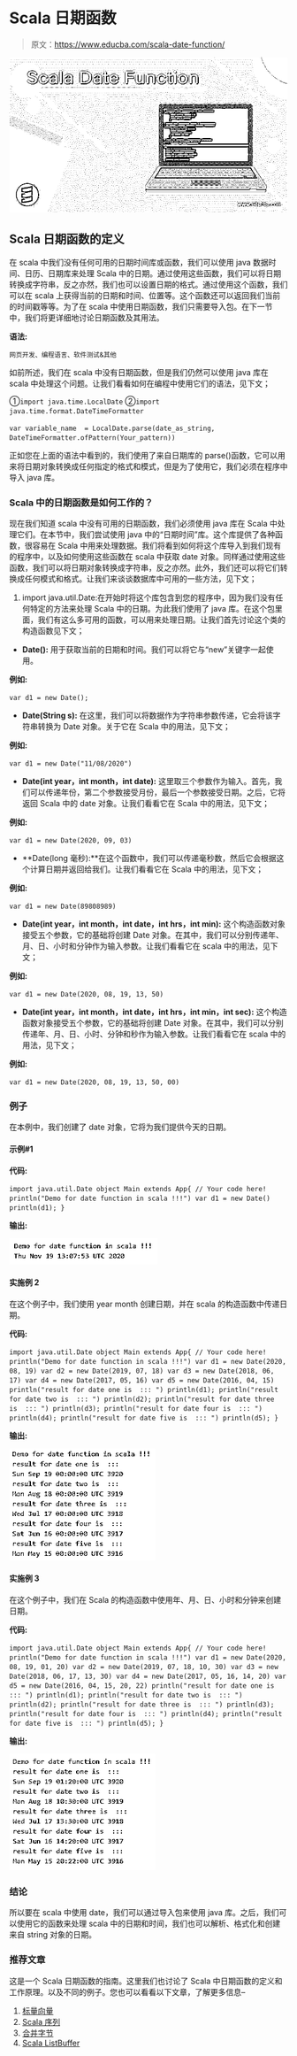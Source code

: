 # Scala 日期函数

> 原文：<https://www.educba.com/scala-date-function/>

![Scala Date Function](img/7d5b0aa04ac51ab479b9199702e075e7.png)



## Scala 日期函数的定义

在 scala 中我们没有任何可用的日期时间库或函数，我们可以使用 java 数据时间、日历、日期库来处理 Scala 中的日期。通过使用这些函数，我们可以将日期转换成字符串，反之亦然，我们也可以设置日期的格式。通过使用这个函数，我们可以在 scala 上获得当前的日期和时间、位置等。这个函数还可以返回我们当前的时间戳等等。为了在 scala 中使用日期函数，我们只需要导入包。在下一节中，我们将更详细地讨论日期函数及其用法。

**语法:**

<small>网页开发、编程语言、软件测试&其他</small>

如前所述，我们在 scala 中没有日期函数，但是我们仍然可以使用 java 库在 scala 中处理这个问题。让我们看看如何在编程中使用它们的语法，见下文；

①`import java.time.LocalDate`
②`import java.time.format.DateTimeFormatter`

`var variable_name  = LocalDate.parse(date_as_string, DateTimeFormatter.ofPattern(Your_pattern))`

正如您在上面的语法中看到的，我们使用了来自日期库的 parse()函数，它可以用来将日期对象转换成任何指定的格式和模式，但是为了使用它，我们必须在程序中导入 java 库。

### Scala 中的日期函数是如何工作的？

现在我们知道 scala 中没有可用的日期函数，我们必须使用 java 库在 Scala 中处理它们。在本节中，我们尝试使用 java 中的“日期时间”库。这个库提供了各种函数，很容易在 Scala 中用来处理数据。我们将看到如何将这个库导入到我们现有的程序中，以及如何使用这些函数在 scala 中获取 date 对象。同样通过使用这些函数，我们可以将日期对象转换成字符串，反之亦然。此外，我们还可以将它们转换成任何模式和格式。让我们来谈谈数据库中可用的一些方法，见下文；

1) import java.util.Date:在开始时将这个库包含到您的程序中，因为我们没有任何特定的方法来处理 Scala 中的日期。为此我们使用了 java 库。在这个包里面，我们有这么多可用的函数，可以用来处理日期。让我们首先讨论这个类的构造函数见下文；

*   **Date():** 用于获取当前的日期和时间。我们可以将它与“new”关键字一起使用。

**例如:**

`var d1 = new Date();`

*   **Date(String s):** 在这里，我们可以将数据作为字符串参数传递，它会将该字符串转换为 Date 对象。关于它在 Scala 中的用法，见下文；

**例如:**

`var d1 = new Date("11/08/2020")`

*   **Date(int year，int month，int date):** 这里取三个参数作为输入。首先，我们可以传递年份，第二个参数接受月份，最后一个参数接受日期。之后，它将返回 Scala 中的 date 对象。让我们看看它在 Scala 中的用法，见下文；

**例如:**

`var d1 = new Date(2020, 09, 03)`

*   **Date(long 毫秒):**在这个函数中，我们可以传递毫秒数，然后它会根据这个计算日期并返回给我们。让我们看看它在 Scala 中的用法，见下文；

**例如:**

`var d1 = new Date(89808989)`

*   **Date(int year，int month，int date，int hrs，int min):** 这个构造函数对象接受五个参数，它的基础将创建 Date 对象。在其中，我们可以分别传递年、月、日、小时和分钟作为输入参数。让我们看看它在 scala 中的用法，见下文；

**例如:**

`var d1 = new Date(2020, 08, 19, 13, 50)`

*   **Date(int year，int month，int date，int hrs，int min，int sec):** 这个构造函数对象接受五个参数，它的基础将创建 Date 对象。在其中，我们可以分别传递年、月、日、小时、分钟和秒作为输入参数。让我们看看它在 scala 中的用法，见下文；

**例如:**

`var d1 = new Date(2020, 08, 19, 13, 50, 00)`

### 例子

在本例中，我们创建了 date 对象，它将为我们提供今天的日期。

#### 示例#1

**代码:**

`import java.util.Date
object Main extends App{
// Your code here!
println("Demo for date function in scala !!!")
var d1 = new Date()
println(d1);
}`

**输出:**

![Scala Date Function 1](img/bb6b3204f21021b78e914f24f1e9593b.png)



#### 实施例 2

在这个例子中，我们使用 year month 创建日期，并在 scala 的构造函数中传递日期。

**代码:**

`import java.util.Date
object Main extends App{
// Your code here!
println("Demo for date function in scala !!!")
var d1 = new Date(2020, 08, 19)
var d2 = new Date(2019, 07, 18)
var d3 = new Date(2018, 06, 17)
var d4 = new Date(2017, 05, 16)
var d5 = new Date(2016, 04, 15)
println("result for date one is  ::: ")
println(d1);
println("result for date two is  ::: ")
println(d2);
println("result for date three is  ::: ")
println(d3);
println("result for date four is  ::: ")
println(d4);
println("result for date five is  ::: ")
println(d5);
}`

**输出:**

![Scala Date Function 2](img/d8ac06609dc2d39cfa9db19fc3377352.png)



#### 实施例 3

在这个例子中，我们在 Scala 的构造函数中使用年、月、日、小时和分钟来创建日期。

**代码:**

`import java.util.Date
object Main extends App{
// Your code here!
println("Demo for date function in scala !!!")
var d1 = new Date(2020, 08, 19, 01, 20)
var d2 = new Date(2019, 07, 18, 10, 30)
var d3 = new Date(2018, 06, 17, 13, 30)
var d4 = new Date(2017, 05, 16, 14, 20)
var d5 = new Date(2016, 04, 15, 20, 22)
println("result for date one is  ::: ")
println(d1);
println("result for date two is  ::: ")
println(d2);
println("result for date three is  ::: ")
println(d3);
println("result for date four is  ::: ")
println(d4);
println("result for date five is  ::: ")
println(d5);
}`

**输出:**

![Scala Date Function 3](img/7b23e8124fcaa1cb0c0ab26004de1632.png)



### 结论

所以要在 scala 中使用 date，我们可以通过导入包来使用 java 库。之后，我们可以使用它的函数来处理 scala 中的日期和时间，我们也可以解析、格式化和创建来自 string 对象的日期。

### 推荐文章

这是一个 Scala 日期函数的指南。这里我们也讨论了 Scala 中日期函数的定义和工作原理。以及不同的例子。您也可以看看以下文章，了解更多信息–

1.  [标量向量](https://www.educba.com/scala-vector/)
2.  [Scala 序列](https://www.educba.com/scala-seq/)
3.  [合并字节](https://www.educba.com/scala-byte/)
4.  [Scala ListBuffer](https://www.educba.com/scala-listbuffer/)






